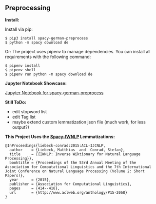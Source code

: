 ## Preprocessing

**Install:**

Install via pip:
    
    $ pip3 install spacy-german-preprocess
    $ python -m spacy download de

Or:
The project uses pipenv to manage dependencies. You can install all requirements with the following command:

    $ pipenv install
    $ pipenv shell
    $ pipenv run python -m spacy download de

**Jupyter Notebook Showcase:**

[Jupyter Notebook for spacy-german-preprocess](https://github.com/Mistscream/spacy_german_preprocess_showcase/blob/master/preprocess-showcase.ipynb)

**Still ToDo:**

 - edit stopword list
 - edit Tag list
 - maybe extend custom lemmatization json file (much work, for less output?)
 

**This Project Uses the [Spacy-IWNLP](https://github.com/Liebeck/spacy-iwnlp "Spacy-IWNLP") Lemmatizations:**



    @InProceedings{liebeck-conrad:2015:ACL-IJCNLP,
      author    = {Liebeck, Matthias  and  Conrad, Stefan},
      title     = {{IWNLP: Inverse Wiktionary for Natural Language Processing}},
      booktitle = {Proceedings of the 53rd Annual Meeting of the Association for Computational Linguistics and the 7th International Joint Conference on Natural Language Processing (Volume 2: Short Papers)},
      year      = {2015},
      publisher = {Association for Computational Linguistics},
      pages     = {414--418},
      url       = {http://www.aclweb.org/anthology/P15-2068}
    }